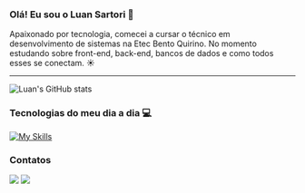 ### Olá! Eu sou o Luan Sartori 👋

 Apaixonado por  tecnologia, comecei a cursar o técnico em desenvolvimento de sistemas na Etec Bento Quirino.
 No momento estudando sobre front-end, back-end, bancos de dados e como todos esses se conectam. ☀️

---

![Luan's GitHub stats](https://github-readme-stats.vercel.app/api?username=LuanSartori&show_icons=true&theme=dark&count_private=true&border_radius=50&locale=pt-br&hide_title=true&include_all_commits=false&custom_title=Minhas%20Estatísticas&bg_color=45,222222,000000,5c8d5750)

### Tecnologias do meu dia a dia 💻

[![My Skills](https://skillicons.dev/icons?i=html,css,js,nodejs,java,flutter,mysql,github,obsidian)](https://skillicons.dev)

### Contatos

<a href="https://instagram.com/luansartorii" target="_blank"><img src="https://img.shields.io/badge/-Instagram-%23E4405F?style=for-the-badge&logo=instagram&logoColor=white" target="_blank"></a>
<a href="" target="_blank"><img src="https://img.shields.io/badge/-LinkedIn-%230077B5?style=for-the-badge&logo=linkedin&logoColor=white" target="_blank"></a>
